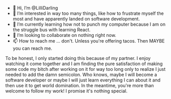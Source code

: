 - 👋 Hi, I’m @LilliDarling
- 👀 I’m interested in way too many things, like how to frustrate myself the most and have apparently landed on software development.
- 🌱 I’m currently learning how not to punch my computer because I am on the struggle bus with learning React.
- 💞️ I’m looking to collaborate on nothing right now. 
- 📫 How to reach me ... don't. Unless you're offering tacos. Then MAYBE you can reach me.

To be honest, I only started doing this because of my partner. I enjoy watching it come together and I am finding the pure satisfaction of making some code my bitch
after working on it for way too long only to realize I just needed to add the damn semicolon. Who knows, maybe I will become a software developer or maybe I will just 
learn everything I can about it and then use it to get world domination. In the meantime, you're more than welcome to follow my work! I promise it's nothing special.
